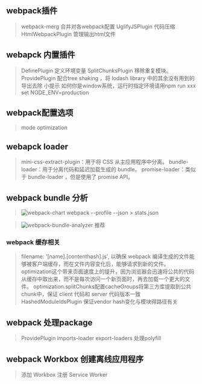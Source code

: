 ## webpack插件
> webpack-merg 合并对各webpack配置
> UglifyJSPlugin 代码压缩
> HtmlWebpackPlugin 管理输出html文件

## webapck 内置插件 
>DefinePlugin 定义环境变量
> SplitChunksPlugin 移除重复模块。
> ProvidePlugin  配合tree shaking ，将 lodash library 中的其余没有用到的导出去除
小提示 如何你是window系统，运行时指定环境请用npm run xxx set NODE_ENV=production
## webpack配置选项
>mode 
>optimization
## webapck loader
>mini-css-extract-plugin：用于将 CSS 从主应用程序中分离。
>bundle-loader：用于分离代码和延迟加载生成的 bundle。
>promise-loader：类似于 bundle-loader ，但是使用了 promise API。

## webpack bundle 分析
>![webpack-chart](https://alexkuz.github.io/webpack-chart/) 
 webpack --profile --json > stats.json
<!-- >![webpack-visualizer](https://chrisbateman.github.io/webpack-visualizer/)  -->
>![webpack-bundle-analyzer](https://github.com/webpack-contrib/webpack-bundle-analyzer)  推荐

### webpack 缓存相关
> filename: '[name].[contenthash].js',
以确保 webpack 编译生成的文件能够被客户端缓存，而在文件内容变化后，能够请求到新的文件。
>optimization这个带来页面速度上的提升，因为浏览器会迅速将公共的代码从缓存中取出来，而不是每次访问一个新页面时，再去加载一个更大的文件。
> optimization.splitChunks配置cacheGroups将第三方库提取到公共chunk中，保证 client 代码和 server 代码版本一致
>HashedModuleIdsPlugin 保证vendor hash变化与模块得路径有关

## webpack 处理package
> ProvidePlugin
>  imports-loader export-loaders
> 处理polyfill 

## webpack Workbox 创建离线应用程序
> 添加 Workbox 
> 注册 Service Worker
